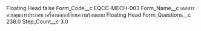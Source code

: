 <?xml version="1.0" encoding="UTF-8"?>
<CustomMetadata xmlns="http://soap.sforce.com/2006/04/metadata" xmlns:xsi="http://www.w3.org/2001/XMLSchema-instance" xmlns:xsd="http://www.w3.org/2001/XMLSchema">
    <label>Floating Head</label>
    <protected>false</protected>
    <values>
        <field>Form_Code__c</field>
        <value xsi:type="xsd:string">EQCC-MECH-003</value>
    </values>
    <values>
        <field>Form_Name__c</field>
        <value xsi:type="xsd:string">เอกสารควบคุมการประกอบ เครื่องแลกเปลี่ยนความร้อนแบบ Floating Head</value>
    </values>
    <values>
        <field>Form_Questions__c</field>
        <value xsi:type="xsd:double">238.0</value>
    </values>
    <values>
        <field>Step_Count__c</field>
        <value xsi:type="xsd:double">3.0</value>
    </values>
</CustomMetadata>
